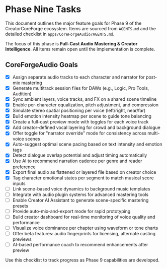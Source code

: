 # Phase Nine Tasks

This document outlines the major feature goals for Phase 9 of the CreatorCoreForge ecosystem. Items are sourced from `AGENTS.md` and the detailed checklist in `apps/CoreForgeAudio/AGENTS.md`.

The focus of this phase is **Full-Cast Audio Mastering & Creator Intelligence**. All items remain open until the implementation is complete.

## CoreForgeAudio Goals

- [x] Assign separate audio tracks to each character and narrator for post-mix mastering
- [x] Generate multitrack session files for DAWs (e.g., Logic, Pro Tools, Audition)
- [x] Sync ambient layers, voice tracks, and FX on a shared scene timeline
- [x] Enable per-character equalization, pitch adjustment, and compression
- [x] Simulate stereo spatial positioning per voice (left/right, near/far)
- [x] Build emotion intensity heatmap per scene to guide tone balancing
- [x] Create a full-cast preview mode with toggles for each voice track
- [x] Add creator-defined vocal layering for crowd and background dialogue
- [x] Offer toggle for "narrator override" mode for consistency across multi-voice scenes
- [x] Auto-suggest optimal scene pacing based on text intensity and emotion tags
- [x] Detect dialogue overlap potential and adjust timing automatically
- [x] Use AI to recommend narration cadence per genre and reader preference
- [x] Export final audio as flattened or layered file based on creator choice
- [x] Tag character emotional states per segment to match musical score inputs
- [ ] Link scene-based voice dynamics to background music templates
- [ ] Integrate with audio plugin systems for advanced mastering tools
- [ ] Enable Creator AI Assistant to generate scene-specific mastering presets
- [ ] Provide auto-mix-and-export mode for rapid prototyping
- [ ] Build creator dashboard for real-time monitoring of voice quality and performance
- [ ] Visualize voice dominance per chapter using waveform or tone charts
- [ ] Offer beta features: audio fingerprints for licensing, alternate casting previews
- [ ] AI-based performance coach to recommend enhancements after preview

Use this checklist to track progress as Phase 9 capabilities are developed.
